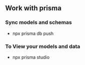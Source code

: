 ## Work with prisma

### Sync models and schemas

- npx prisma db push

### To View your models and data
- npx prisma studio